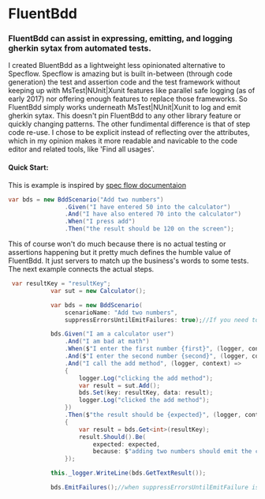 # FluentBdd


### FluentBdd can assist in expressing, emitting, and logging gherkin sytax from automated tests.

I created BluentBdd as a lightweight less opinionated alternative to Specflow. Specflow is amazing but is built in-between (through code generation) the test and assertion code and the test framework without keeping up with MsTest|NUnit|Xunit features like parallel safe logging (as of early 2017) nor offering enough features to replace those frameworks. So FluentBdd simply works underneath MsTest|NUnit|Xunit to log and emit gherkin sytax. This doesn't pin FluentBdd to any other library feature or quickly changing patterns. The other fundimental difference is that of step code re-use. I chose to be explicit instead of reflecting over the attributes, which in my opinion makes it more readable and navicable to the code editor and related tools, like 'Find all usages'.


#### Quick Start:
This is example is inspired by [spec flow documentaion](http://specflow.org/getting-started/#AddingFeature)

```csharp
var bds = new BddScenario("Add two numbers")
                .Given("I have entered 50 into the calculator")
                .And("I have also entered 70 into the calculator")
                .When("I press add")
                .Then("the result should be 120 on the screen");
```

This of course won't do much because there is no actual testing or assertions happening but it pretty much defines the humble value of FluentBdd. It just servers to match up the business's words to some tests. The next example connects the actual steps.
```csharp
 var resultKey = "resultKey";
            var sut = new Calculator();

            var bds = new BddScenario(
                scenarioName: "Add two numbers",
                suppressErrorsUntilEmitFailures: true);//If you need to manage your own test output, this can be useful.

            bds.Given("I am a calculator user")
                .And("I am bad at math")
                .When($"I enter the first number {first}", (logger, context) => sut.EnterFirstNum(first))
                .And($"I enter the second number {second}", (logger, context) => sut.EnterSecondNum(second))
                .And("I call the add method", (logger, context) =>
                {
                    logger.Log("clicking the add method");
                    var result = sut.Add();
                    bds.Set(key: resultKey, data: result);
                    logger.Log("clicked the add method");
                })
                .Then($"the result should be {expected}", (logger, context) =>
                {
                    var result = bds.Get<int>(resultKey);
                    result.Should().Be(
                        expected: expected,
                        because: $"adding two numbers should emit the correct result of {expected}");
                });

            this._logger.WriteLine(bds.GetTextResult());

            bds.EmitFailures();//when suppressErrorsUntilEmitFailure is true, this is how you let the assertions bubble up to the test framework
```
